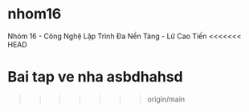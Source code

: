 # nhom16
Nhóm 16 - Công Nghệ Lập Trình Đa Nền Tảng - Lữ Cao Tiến
<<<<<<< HEAD

Bai tap ve nha
asbdhahsd
=======
>>>>>>> origin/main
